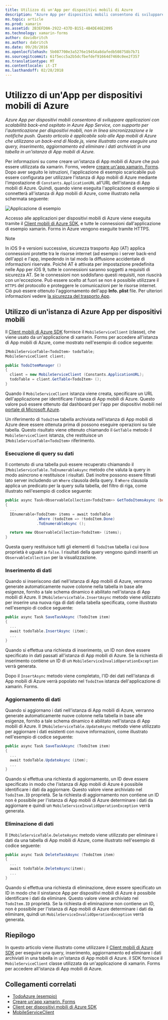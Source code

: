 ```yaml
---
title: Utilizzo di un'App per dispositivi mobili di Azure
description: "Azure App per dispositivi mobili consentono di sviluppare applicazioni con scalabilità back-end ospitato in Azure App Service, con supporto per l'autenticazione per dispositivi mobili, non in linea sincronizzazione e le notifiche push. Questo articolo è applicabile solo alle App mobili di Azure che utilizzano un back-end di Node.js, viene illustrato come eseguire una query, inserimento, aggiornamento ed eliminare i dati archiviati in una tabella in un'istanza di App mobili di Azure."
ms.topic: article
ms.prod: xamarin
ms.assetid: 2B3EFD0A-2922-437D-B151-4B4DE46E2095
ms.technology: xamarin-forms
author: davidbritch
ms.author: dabritch
ms.date: 09/20/2016
ms.openlocfilehash: 5b087700e3a5276e19454a8dafedb508758b7b71
ms.sourcegitcommit: 61f5ecc5a2b5dcfbefdef91664d7460c0ee2f357
ms.translationtype: MT
ms.contentlocale: it-IT
ms.lasthandoff: 02/28/2018
---
```

# <a name="consuming-an-azure-mobile-app"></a>Utilizzo di un'App per dispositivi mobili di Azure

_Azure App per dispositivi mobili consentono di sviluppare applicazioni con scalabilità back-end ospitato in Azure App Service, con supporto per l'autenticazione per dispositivi mobili, non in linea sincronizzazione e le notifiche push. Questo articolo è applicabile solo alle App mobili di Azure che utilizzano un back-end di Node.js, viene illustrato come eseguire una query, inserimento, aggiornamento ed eliminare i dati archiviati in una tabella in un'istanza di App mobili di Azure._

Per informazioni su come creare un'istanza di App mobili di Azure che può essere utilizzata da xamarin. Forms, vedere [creare un'app xamarin. Forms](https://azure.microsoft.com/documentation/articles/app-service-mobile-xamarin-forms-get-started/). Dopo aver seguito le istruzioni, l'applicazione di esempio scaricabile può essere configurata per utilizzare l'istanza di App mobili di Azure mediante l'impostazione di `Constants.ApplicationURL` all'URL dell'istanza di App mobili di Azure. Quindi, quando viene eseguita l'applicazione di esempio si connetterà all'istanza di App mobili di Azure, come illustrato nella schermata seguente:

![](azure-images/portal.png "Applicazione di esempio")

Accesso alle applicazioni per dispositivi mobili di Azure viene eseguita tramite il [Client mobili di Azure SDK](https://www.nuget.org/packages/Microsoft.Azure.Mobile.Client/), e tutte le connessioni dall'applicazione di esempio xamarin. Forms in Azure vengono eseguite tramite HTTPS.

> [!NOTE]
> In iOS 9 e versioni successive, sicurezza trasporto App (AT) applica connessioni protette tra le risorse internet (ad esempio i server back-end dell'app) e l'app, impedendo in tal modo la diffusione accidentale di informazioni riservate. Poiché AT è attivata per impostazione predefinita nelle App per iOS 9, tutte le connessioni saranno soggetti a requisiti di sicurezza AT. Se le connessioni non soddisfano questi requisiti, non riuscirà con un'eccezione.
> Può essere scelto at fuori se non è possibile utilizzare il `HTTPS` del protocollo e proteggere le comunicazioni per le risorse internet. Ciò può essere ottenuto l'aggiornamento dell'app **Info. plist** file. Per ulteriori informazioni vedere [la sicurezza del trasporto App](~/ios/app-fundamentals/ats.md).

## <a name="consuming-an-azure-mobile-app-instance"></a>Utilizzo di un'istanza di Azure App per dispositivi mobili

Il [Client mobili di Azure SDK](https://www.nuget.org/packages/Microsoft.Azure.Mobile.Client/) fornisce il `MobileServiceClient` (classe), che viene usato da un'applicazione di xamarin. Forms per accedere all'istanza di App mobili di Azure, come mostrato nell'esempio di codice seguente:

```csharp
IMobileServiceTable<TodoItem> todoTable;
MobileServiceClient client;

public TodoItemManager ()
{
  client = new MobileServiceClient (Constants.ApplicationURL);
  todoTable = client.GetTable<TodoItem> ();
}
```

Quando il `MobileServiceClient` istanza viene creata, specificare un URL dell'applicazione per identificare l'istanza di App mobili di Azure. Questo valore può essere ottenuto dal dashboard per l'app per dispositivi mobili nel [portale di Microsoft Azure](https://portal.azure.com/).

Un riferimento di `TodoItem` tabella archiviata nell'istanza di App mobili di Azure deve essere ottenuta prima di possono eseguire operazioni su tale tabella. Questo risultato viene ottenuto chiamando il `GetTable` metodo il `MobileServiceClient` istanza, che restituisce un `IMobileServiceTable<TodoItem>` riferimento.

### <a name="querying-data"></a>Esecuzione di query su dati

Il contenuto di una tabella può essere recuperato chiamando il `IMobileServiceTable.ToEnumerableAsync` metodo che valuta la query in modo asincrono e restituisce i risultati. Dati inoltre possono essere filtrati lato server includendo un `Where` clausola della query. Il `Where` clausola applica un predicato per la query sulla tabella, del filtro di riga, come illustrato nell'esempio di codice seguente:

```csharp
public async Task<ObservableCollection<TodoItem>> GetTodoItemsAsync (bool syncItems = false)
{
  ...
  IEnumerable<TodoItem> items = await todoTable
              .Where (todoItem => !todoItem.Done)
              .ToEnumerableAsync ();

  return new ObservableCollection<TodoItem> (items);
}
```

Questa query restituisce tutti gli elementi di `TodoItem` tabella i cui `Done` proprietà è uguale a `false`. I risultati della query vengono quindi inseriti un `ObservableCollection` per la visualizzazione.

### <a name="inserting-data"></a>Inserimento di dati

Quando si inseriscono dati nell'istanza di App mobili di Azure, verranno generate automaticamente nuove colonne nella tabella in base alle esigenze, fornito a tale schema dinamico è abilitato nell'istanza di App mobili di Azure. Il `IMobileServiceTable.InsertAsync` metodo viene utilizzato per inserire una nuova riga di dati della tabella specificata, come illustrato nell'esempio di codice seguente:

```csharp
public async Task SaveTaskAsync (TodoItem item)
{
  ...
  await todoTable.InsertAsync (item);
  ...
}
```

Quando si effettua una richiesta di inserimento, un ID non deve essere specificato in dati passati all'istanza di App mobili di Azure. Se la richiesta di inserimento contiene un ID di un `MobileServiceInvalidOperationException` verrà generata.

Dopo il `InsertAsync` metodo viene completato, l'ID dei dati nell'istanza di App mobili di Azure verrà popolato nel `TodoItem` istanza dell'applicazione di xamarin. Forms.

### <a name="updating-data"></a>Aggiornamento di dati

Quando si aggiornano i dati nell'istanza di App mobili di Azure, verranno generate automaticamente nuove colonne nella tabella in base alle esigenze, fornito a tale schema dinamico è abilitato nell'istanza di App mobili di Azure. Il `IMobileServiceTable.UpdateAsync` metodo viene utilizzato per aggiornare i dati esistenti con nuove informazioni, come illustrato nell'esempio di codice seguente:

```csharp
public async Task SaveTaskAsync (TodoItem item)
{
  ...
  await todoTable.UpdateAsync (item);
  ...
}
```

Quando si effettua una richiesta di aggiornamento, un ID deve essere specificato in modo che l'istanza di App mobili di Azure è possibile identificare i dati da aggiornare. Questo valore viene archiviato nel `TodoItem.ID` proprietà. Se la richiesta di aggiornamento non contiene un ID non è possibile per l'istanza di App mobili di Azure determinare i dati da aggiornare e quindi un `MobileServiceInvalidOperationException` verrà generata.

### <a name="deleting-data"></a>Eliminazione di dati

Il `IMobileServiceTable.DeleteAsync` metodo viene utilizzato per eliminare i dati da una tabella di App mobili di Azure, come illustrato nell'esempio di codice seguente:

```csharp
public async Task DeleteTaskAsync (TodoItem item)
{
  ...
  await todoTable.DeleteAsync(item);
  ...
}
```

Quando si effettua una richiesta di eliminazione, deve essere specificato un ID in modo che il sinstance App per dispositivi mobili di Azure è possibile identificare i dati da eliminare. Questo valore viene archiviato nel `TodoItem.ID` proprietà. Se la richiesta di eliminazione non contiene un ID, non è possibile per l'istanza di App mobili di Azure determinare i dati da eliminare, quindi un `MobileServiceInvalidOperationException` verrà generata.

## <a name="summary"></a>Riepilogo

In questo articolo viene illustrato come utilizzare il [Client mobili di Azure SDK](https://www.nuget.org/packages/Microsoft.Azure.Mobile.Client/) per eseguire una query, inserimento, aggiornamento ed eliminare i dati archiviati in una tabella in un'istanza di App mobili di Azure. il SDK fornisce il `MobileServiceClient` classe utilizzata da un'applicazione di xamarin. Forms per accedere all'istanza di App mobili di Azure.


## <a name="related-links"></a>Collegamenti correlati

- [TodoAzure (esempio)](https://developer.xamarin.com/samples/xamarin-forms/WebServices/TodoAzure/)
- [Creare un'app xamarin. Forms](https://azure.microsoft.com/documentation/articles/app-service-mobile-xamarin-forms-get-started/)
- [Client per dispositivi mobili di Azure SDK](https://www.nuget.org/packages/Microsoft.Azure.Mobile.Client/)
- [MobileServiceClient](https://msdn.microsoft.com/library/azure/microsoft.windowsazure.mobileservices.mobileserviceclient(v=azure.10).aspx)
